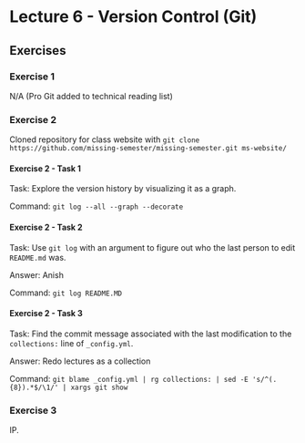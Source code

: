 # Lecture 6 - Version Control (Git)

## Exercises

### Exercise 1

N/A (Pro Git added to technical reading list)

### Exercise 2

Cloned repository for class website with `git clone https://github.com/missing-semester/missing-semester.git ms-website/`

#### Exercise 2 - Task 1

Task: Explore the version history by visualizing it as a graph.

Command: `git log --all --graph --decorate`

#### Exercise 2 - Task 2

Task: Use `git log` with an argument to figure out who the last person to edit `README.md` was.

Answer: Anish

Command: `git log README.MD`

#### Exercise 2 - Task 3

Task: Find the commit message associated with the last modification to the `collections:` line of `_config.yml`.

Answer: Redo lectures as a collection

Command: `git blame _config.yml | rg collections: | sed -E 's/^(.{8}).*$/\1/' | xargs git show`

### Exercise 3

IP.
